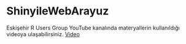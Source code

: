 # ShinyileWebArayuz

Eskişehir R Users Group YouTube kanalında materyallerin kullanıldığı videoya ulaşabilirsiniz. [Video](!https://www.youtube.com/watch?v=uLpmMD_PJEM)
